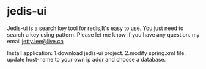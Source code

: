 jedis-ui
========
  Jedis-ui is a search key tool for redis,It's easy to use.
  You just need to search a key using pattern.
  Please let me know if you have any question.
  my email:jetty.lee@live.cn
  
Install application:
1.download jedis-ui project.
2.modify spring.xml file.
  update host-name to your own ip addr and choose a database.
  <bean id="redisConnectionFactory"
  	class="org.springframework.data.redis.connection.jedis.JedisConnectionFactory" destroy-method="destroy"
		p:host-name="127.0.0.1" p:port="6379" p:poolConfig-ref="jedisPoolConfig" p:database="0" />
  
